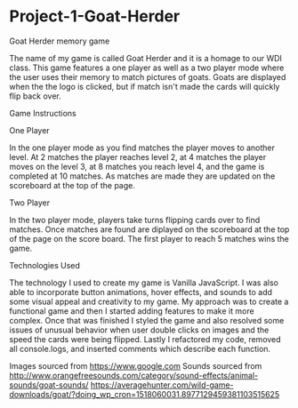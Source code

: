 # Project-1-Goat-Herder
Goat Herder memory game

The name of my game is called Goat Herder and it is a homage to our WDI class. This game features a one player as well as a two player mode where the user uses their memory to match pictures of goats. Goats are displayed when the the logo is clicked, but if match isn't made the cards will quickly flip back over.

Game Instructions

One Player

In the one player mode as you find matches the player moves to another level. At 2 matches the player reaches level 2, at 4 matches the player moves on the level 3, at 8 matches you reach level 4, and the game is completed at 10 matches. As matches are made they are updated on the scoreboard at the top of the page.

Two Player

In the two player mode, players take turns flipping cards over to find matches. Once matches are found are diplayed on the scoreboard at the top of the page on the score board. The first player to reach 5 matches wins the game.

Technologies Used

The technology I used to create my game is Vanilla JavaScript. I was also able to incorporate button animations, hover effects, and sounds to add some visual appeal and creativity to my game. My approach was to create a functional game and then I started adding features to make it more complex. Once that was finished I styled the game and also resolved some issues of unusual behavior when user double clicks on images and the speed the cards were being flipped. Lastly I refactored my code, removed all console.logs, and inserted comments which describe each function. 


Images sourced from https://www.google.com
Sounds sourced from 
http://www.orangefreesounds.com/category/sound-effects/animal-sounds/goat-sounds/
https://averagehunter.com/wild-game-downloads/goat/?doing_wp_cron=1518060031.8977129459381103515625
